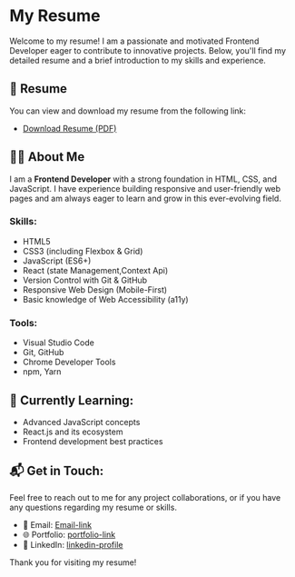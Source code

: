 # My Resume

Welcome to my resume! I am a passionate and motivated Frontend Developer eager to contribute to innovative projects. Below, you'll find my detailed resume and a brief introduction to my skills and experience.

## 📄 Resume

You can view and download my resume from the following link:

- [Download Resume (PDF)](https://github.com/MohdAzimuddin/resume_/raw/main/Mohd_Azimuddin_Frontend_resume.pdf)

## 👨‍💻 About Me

I am a **Frontend Developer** with a strong foundation in HTML, CSS, and JavaScript. I have experience building responsive and user-friendly web pages and am always eager to learn and grow in this ever-evolving field.

### Skills:
- HTML5
- CSS3 (including Flexbox & Grid)
- JavaScript (ES6+)
- React (state Management,Context Api)
- Version Control with Git & GitHub
- Responsive Web Design (Mobile-First)
- Basic knowledge of Web Accessibility (a11y)

### Tools:
- Visual Studio Code
- Git, GitHub
- Chrome Developer Tools
- npm, Yarn

## 🌱 Currently Learning:
- Advanced JavaScript concepts
- React.js and its ecosystem
- Frontend development best practices

## 📬 Get in Touch:
Feel free to reach out to me for any project collaborations, or if you have any questions regarding my resume or skills.

- 📧 Email: [Email-link](mailto:sfsuper2020@gamil.com)
- 🌐 Portfolio: [portfolio-link](https://mohdazimuddinport.netlify.app)
- 🔗 LinkedIn: [linkedin-profile](https://www.linkedin.com/in/mohd-azimuddin-shaikh-34284b202)

Thank you for visiting my resume!

